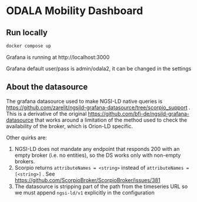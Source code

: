 # ODALA Mobility Dashboard

## Run locally

```sh
docker compose up
```

Grafana is running at http://localhost:3000

Grafana default user/pass is admin/odala2, it can be changed in the settings

## About the datasource

The grafana datasource used to make NGSI-LD native queries is https://github.com/zarelit/ngsild-grafana-datasource/tree/scorpio_support .
This is a derivative of the original https://github.com/bfi-de/ngsild-grafana-datasource that works around a limitation of the method used to check the availability of the broker, which is  Orion-LD specific.

Other quirks are:

1. NGSI-LD does not mandate any endpoint that responds 200 with an empty broker (i.e. no entities), so the DS works only with non-empty brokers.
2. Scorpio returns `attributeNames = <string>` instead of `attributeNames = [<string>]` . See https://github.com/ScorpioBroker/ScorpioBroker/issues/381
3. The datasource is stripping part of the path from the timeseries URL so we must append `ngsi-ld/v1` explicitly in the configuration